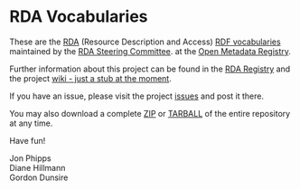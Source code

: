 # RDA Vocabularies

These are the [RDA](http://www.rdatoolkit.org/) (Resource Description and Access) [RDF vocabularies](http://en.wikipedia.org/wiki/Resource_Description_Framework#RDF_Vocabulary) maintained by the [RDA Steering Committee](http://www.rda-rsc.org/). at the [Open Metadata Registry](http://metadataregistry.org).

Further information about this project can be found in the [RDA Registry](http://www.rdaregistry.info/) 
and the project [wiki - just a stub at the moment](https://github.com/RDVocab/RDA-Vocabularies/wiki).

If you have an issue, please visit the project [issues](https://github.com/RDVocab/RDA-Vocabularies/issues) 
and post it there.

You may also download a complete [ZIP](https://github.com/RDVocab/RDA-Vocabularies/zipball/master) or
[TARBALL](https://github.com/RDVocab/RDA-Vocabularies/tarball/master) of the entire repository at any time.

Have fun!

Jon Phipps   
Diane Hillmann   
Gordon Dunsire